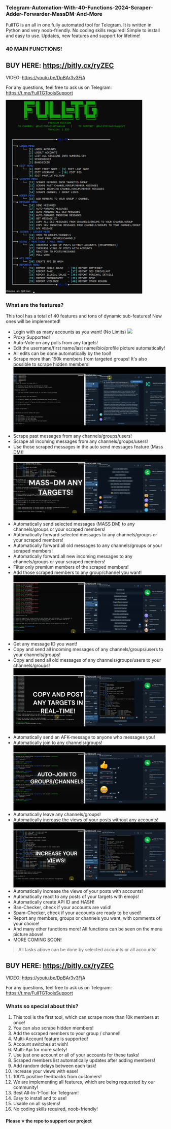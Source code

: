 ### Telegram-Automation-With-40-Functions-2024-Scraper-Adder-Forwarder-MassDM-And-More

FullTG is an all in one fully automated tool for Telegram. It is written in Python and very noob-friendly. No coding skills required! Simple to install and easy to use. Updates, new features and support for lifetime!
### 40 MAIN FUNCTIONS!

## BUY HERE: https://bitly.cx/ryZEC

VIDEO: https://youtu.be/DpBAr3v3FjA

For any questions, feel free to ask us on Telegram: https://t.me/FullTGToolsSupport

<img src='FullTGMENU1153.png' width='430'>

### What are the features?
This tool has a total of 40 features and tons of dynamic sub-features! New ones will be implemented!

- Login with as many accounts as you want! (No Limits)
![](https://github.com/Sick-Automation/Telegram-Automation-With-40-Functions-2024-Scraper-Adder-Forwarder-MassDM-And-More/blob/main/login.gif)
- Proxy Supported!
- Auto-Vote on any polls from any targets!
- Edit the username/first name/last name/bio/profile picture automatically!
- All edits can be done automatically by the tool!
- Scrape more than 150k members from targeted groups! It's also possible to scrape hidden members!
![](https://github.com/Sick-Automation/Telegram-Automation-With-40-Functions-2024-Scraper-Adder-Forwarder-MassDM-And-More/blob/main/scrape_members.gif)
- Scrape past messages from any channels/groups/users!
- Scrape all incoming messages from any channels/groups/users!
- Use those scraped messages in the auto send messages feature (Mass DM)!
![](https://github.com/Sick-Automation/Telegram-Automation-With-40-Functions-2024-Scraper-Adder-Forwarder-MassDM-And-More/blob/main/mass-dm.gif)
- Automatically send selected messages (MASS DM) to any channels/groups or your scraped members!
- Automatically forward selected messages to any channels/groups or your scraped members!
- Automatically forward all old messages to any channels/groups or your scraped members!
- Automatically forward all new incoming messages to any channels/groups or your scraped members!
- Filter only premium members of the scraped members!
- Add those scraped members to any group/channel you want!
![](https://github.com/Sick-Automation/Telegram-Automation-With-40-Functions-2024-Scraper-Adder-Forwarder-MassDM-And-More/blob/main/adding.gif)
- Get any message ID you want!
- Copy and send all incoming messages of any channels/groups/users to your channels/groups!
- Copy and send all old messages of any channels/groups/users to your channels/groups!
![](https://github.com/Sick-Automation/Telegram-Automation-With-40-Functions-2024-Scraper-Adder-Forwarder-MassDM-And-More/blob/main/copy_channel.gif)
- Automatically send an AFK-message to anyone who messages you!
- Automatically join to any channels/groups!
![](https://github.com/Sick-Automation/Telegram-Automation-With-40-Functions-2024-Scraper-Adder-Forwarder-MassDM-And-More/blob/main/Joiner.gif)
- Automatically leave any channels/groups!
- Automatically increase the views of your posts without any accounts!
![](https://github.com/Sick-Automation/Telegram-Automation-With-40-Functions-2024-Scraper-Adder-Forwarder-MassDM-And-More/blob/main/views.gif)
- Automatically increase the views of your posts with accounts!
- Automatically react to any posts of your targets with emojis!
- Automatically create API ID and HASH!
- Ban-Checker, check if your accounts are valid!
- Spam-Checker, check if your accounts are ready to be used!
- Report any members, groups or channels you want, with comments of your choice!
- And many other functions more! All functions can be seen on the menu picture above!
- MORE COMING SOON!
>All tasks above can be done by selected accounts or all accounts!

## BUY HERE: https://bitly.cx/ryZEC

VIDEO: https://youtu.be/DpBAr3v3FjA

For any questions, feel free to ask us on Telegram: https://t.me/FullTGToolsSupport

### Whats so special about this?
1. This tool is the first tool, which can scrape more than 10k members at once!
2. You can also scrape hidden members!
3. Add the scraped members to your group / channel!
4. Multi-Account feature is supported!
5. Account switches at wish!
6. Multi-Api for more safety!
7. Use just one account or all of your accounts for these tasks!
8. Scraped members list automatically updates after adding members!
9. Add random delays between each task!
10. Increase your views with ease!
11. 100% positive feedbacks from customers!
12. We are implementing all features, which are being requested by our community!
13. Best All-In-1-Tool for Telegram!
14. Easy to install and to use!
15. Usable on all systems!
16. No coding skills required, noob-friendly!

#### Please ⭐ the repo to support our project
